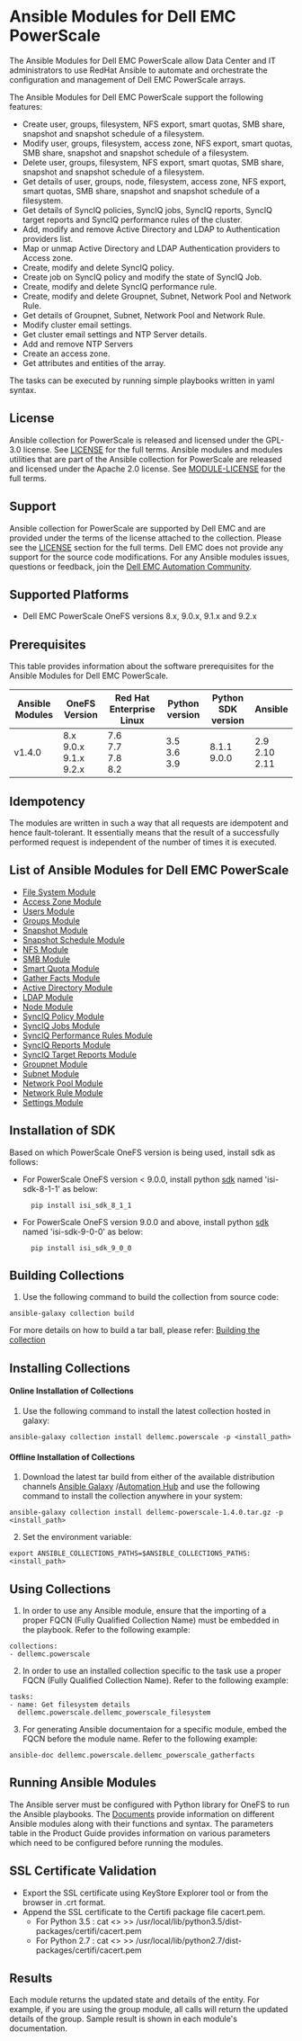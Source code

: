 # Ansible Modules for Dell EMC PowerScale
The Ansible Modules for Dell EMC PowerScale allow Data Center and IT administrators to use RedHat Ansible to automate and orchestrate the configuration and management of Dell EMC PowerScale arrays.

The Ansible Modules for Dell EMC PowerScale support the following features:
- Create user, groups, filesystem, NFS export, smart quotas, SMB share, snapshot and snapshot schedule of a filesystem.
- Modify user, groups, filesystem, access zone, NFS export, smart quotas, SMB share, snapshot and snapshot schedule of a filesystem.
- Delete user, groups, filesystem, NFS export, smart quotas, SMB share, snapshot and snapshot schedule of a filesystem.
- Get details of user, groups, node, filesystem, access zone, NFS export, smart quotas, SMB share, snapshot and snapshot schedule of a filesystem.
- Get details of SyncIQ policies, SyncIQ jobs, SyncIQ reports, SyncIQ target reports and SyncIQ performance rules of the cluster.
- Add, modify and remove Active Directory and LDAP to Authentication providers list.
- Map or unmap Active Directory and LDAP Authentication providers to Access zone.
- Create, modify and delete SyncIQ policy.
- Create job on SyncIQ policy and modify the state of SyncIQ Job.
- Create, modify and delete SyncIQ performance rule.
- Create, modify and delete Groupnet, Subnet, Network Pool and Network Rule.
- Get details of Groupnet, Subnet, Network Pool and Network Rule.
- Modify cluster email settings.
- Get cluster email settings and NTP Server details.
- Add and remove NTP Servers
- Create an access zone.
- Get attributes and entities of the array.

The tasks can be executed by running simple playbooks written in yaml syntax.

## License
Ansible collection for PowerScale is released and licensed under the GPL-3.0 license. See [LICENSE](LICENSE) for the full terms. Ansible modules and modules utilities that are part of the Ansible collection for PowerScale are released and licensed under the Apache 2.0 license. See [MODULE-LICENSE](MODULE-LICENSE) for the full terms.

## Support
Ansible collection for PowerScale are supported by Dell EMC and are provided under the terms of the license attached to the collection. Please see the [LICENSE](#license) section for the full terms. Dell EMC does not provide any support for the source code modifications. For any Ansible modules issues, questions or feedback, join the [Dell EMC Automation Community](https://www.dell.com/community/Automation/bd-p/Automation).

## Supported Platforms
  * Dell EMC PowerScale OneFS versions 8.x, 9.0.x, 9.1.x and 9.2.x

## Prerequisites
This table provides information about the software prerequisites for the Ansible Modules for Dell EMC PowerScale.

| **Ansible Modules** | **OneFS Version** | **Red Hat Enterprise Linux** | **Python version** | **Python SDK version** | **Ansible** |
|---------------------|-----------------------|------------------------------|--------------------|----------------------------|-------------|
| v1.4.0 | 8.x <br> 9.0.x <br> 9.1.x <br> 9.2.x | 7.6 <br> 7.7 <br> 7.8 <br> 8.2 | 3.5 <br> 3.6 <br> 3.9 | 8.1.1 <br> 9.0.0 | 2.9 <br> 2.10 <br> 2.11 | 

## Idempotency
The modules are written in such a way that all requests are idempotent and hence fault-tolerant. It essentially means that the result of a successfully performed request is independent of the number of times it is executed.

## List of Ansible Modules for Dell EMC PowerScale
  * [File System Module](docs/Product%20Guide.md#file-system-module)
  * [Access Zone Module](docs/Product%20Guide.md#accesszone-module)
  * [Users Module](docs/Product%20Guide.md#user-module)
  * [Groups Module](docs/Product%20Guide.md#group-module)
  * [Snapshot Module](docs/Product%20Guide.md#snapshot-module)
  * [Snapshot Schedule Module](docs/Product%20Guide.md#snapshot-schedule-module)
  * [NFS Module](docs/Product%20Guide.md#nfs-module)
  * [SMB Module](docs/Product%20Guide.md#smb-module)
  * [Smart Quota Module](docs/Product%20Guide.md#smart-quota-module)
  * [Gather Facts Module](docs/Product%20Guide.md#gatherfacts-module)
  * [Active Directory Module](docs/Product%20Guide.md#ads-module)
  * [LDAP Module](docs/Product%20Guide.md#ldap-module)
  * [Node Module](docs/Product%20Guide.md#node-module)
  * [SyncIQ Policy Module](docs/Product%20Guide.md#synciq-policy-module)
  * [SyncIQ Jobs Module](docs/Product%20Guide.md#synciq-job-module)
  * [SyncIQ Performance Rules Module](docs/Product%20Guide.md#synciq-performance-rules-module)
  * [SyncIQ Reports Module](docs/Product%20Guide.md#synciq-reports-module)
  * [SyncIQ Target Reports Module](docs/Product%20Guide.md#synciq-target-reports-module)
  * [Groupnet Module](docs/Product%20Guide.md#networkgroupnet-module)
  * [Subnet Module](docs/Product%20Guide.md#subnet-module)
  * [Network Pool Module](docs/Product%20Guide.md#networkpool-module)
  * [Network Rule Module](docs/Product%20Guide.md#networkrule-module)
  * [Settings Module](docs/Product%20Guide.md#settings-module)

## Installation of SDK
Based on which PowerScale OneFS version is being used, install sdk as  follows:

* For PowerScale OneFS version < 9.0.0, install python [sdk](https://pypi.org/project/isi-sdk-8-1-1/) named 'isi-sdk-8-1-1' as below: 
  
        pip install isi_sdk_8_1_1
  
* For PowerScale OneFS version 9.0.0 and above, install python [sdk](https://pypi.org/project/isi-sdk-9-0-0/) named 'isi-sdk-9-0-0' as below:
        
        pip install isi_sdk_9_0_0

## Building Collections
  1. Use the following command to build the collection from source code:
    
    ansible-galaxy collection build

   For more details on how to build a tar ball, please refer: [Building the collection](https://docs.ansible.com/ansible/latest/dev_guide/developing_collections_distributing.html#building-your-collection-tarball)


## Installing Collections
#### Online Installation of Collections 
  1. Use the following command to install the latest collection hosted in galaxy:

	ansible-galaxy collection install dellemc.powerscale -p <install_path>

  #### Offline Installation of Collections
  1. Download the latest tar build from either of the available distribution channels [Ansible Galaxy](https://galaxy.ansible.com/dellemc/powerscale) /[Automation Hub](https://console.redhat.com/ansible/automation-hub/repo/published/dellemc/powerscale) and use the following command to install the collection anywhere in your system:

	ansible-galaxy collection install dellemc-powerscale-1.4.0.tar.gz -p <install_path>

  2. Set the environment variable:

	export ANSIBLE_COLLECTIONS_PATHS=$ANSIBLE_COLLECTIONS_PATHS:<install_path>

## Using Collections
  1. In order to use any Ansible module, ensure that the importing of a proper FQCN (Fully Qualified Collection Name) must be embedded in the playbook. Refer to the following example:

	collections:
	- dellemc.powerscale

  2. In order to use an installed collection specific to the task use a proper FQCN (Fully Qualified Collection Name). Refer to the following example:

	tasks:
    - name: Get filesystem details
	  dellemc.powerscale.dellemc_powerscale_filesystem

  3. For generating Ansible documentaion for a specific module, embed the FQCN  before the module name. Refer to the following example:

	ansible-doc dellemc.powerscale.dellemc_powerscale_gatherfacts


## Running Ansible Modules

The Ansible server must be configured with Python library for OneFS to run the Ansible playbooks. The [Documents](./docs) provide information on different Ansible modules along with their functions and syntax. The parameters table in the Product Guide provides information on various parameters which need to be configured before running the modules.

## SSL Certificate Validation

* Export the SSL certificate using KeyStore Explorer tool or from the browser in .crt format.
* Append the SSL certificate to the Certifi package file cacert.pem.
    * For Python 3.5 : cat <> >> /usr/local/lib/python3.5/dist-packages/certifi/cacert.pem
    * For Python 2.7 : cat <> >> /usr/local/lib/python2.7/dist-packages/certifi/cacert.pem

## Results
Each module returns the updated state and details of the entity. 
For example, if you are using the group module, all calls will return the updated details of the group.
Sample result is shown in each module's documentation.
